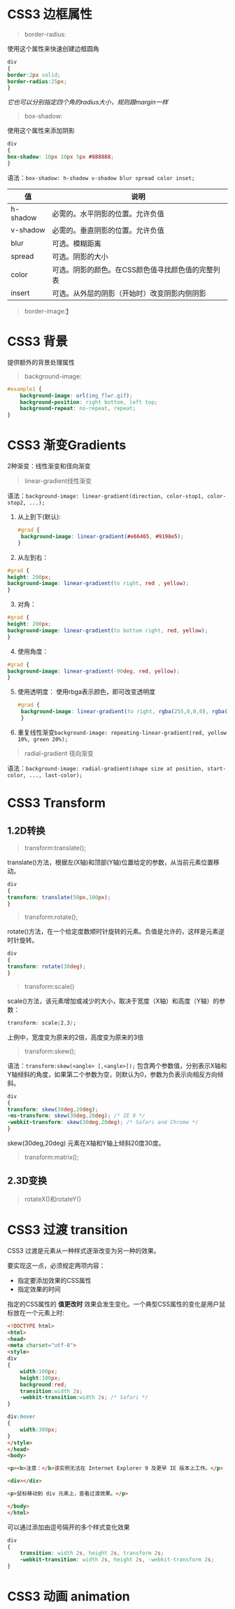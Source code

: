 # CSS3 边框属性
>border-radius:

使用这个属性来快速创建边框圆角
~~~css
div
{
border:2px solid;
border-radius:25px;
}
~~~

*它也可以分别指定四个角的radius大小，规则跟margin一样*

>box-shadow:

使用这个属性来添加阴影
~~~css
div
{
box-shadow: 10px 10px 5px #888888;
}
~~~

语法：`box-shadow: h-shadow v-shadow blur spread color inset;`

|值|说明|
|---|---|
|h-shadow|必需的。水平阴影的位置。允许负值|
|v-shadow|必需的。垂直阴影的位置。允许负值|
|blur|可选。模糊距离|
|spread|可选。阴影的大小|
|color|可选。阴影的颜色。在CSS颜色值寻找颜色值的完整列表|
|insert|可选。从外层的阴影（开始时）改变阴影内侧阴影|

>border-image:[1](https://www.runoob.com/cssref/css3-pr-border-image.html)

# CSS3 背景
提供额外的背景处理属性

>background-image:
~~~css
#example1 { 
    background-image: url(img_flwr.gif); 
    background-position: right bottom, left top; 
    background-repeat: no-repeat, repeat; 
}
~~~

# CSS3 渐变Gradients
2种渐变：线性渐变和径向渐变
>linear-gradient线性渐变

语法：`background-image: linear-gradient(direction, color-stop1, color-stop2, ...);`

1. 从上到下(默认):
   ~~~css
   #grad {
    background-image: linear-gradient(#e66465, #9198e5);
   }
   ~~~
2. 从左到右：
  ~~~css
  #grad {
  height: 200px;
  background-image: linear-gradient(to right, red , yellow);
  }
  ~~~
3. 对角：
  ~~~css
  #grad {
  height: 200px;
  background-image: linear-gradient(to bottom right, red, yellow);
  }
  ~~~
4. 使用角度：
  ~~~CSS
  #grad {
  background-image: linear-gradient(-90deg, red, yellow);
  }
  ~~~
5. 使用透明度：
   使用rbga表示颜色，即可改变透明度
   ~~~css
   #grad {
    background-image: linear-gradient(to right, rgba(255,0,0,0), rgba(255,0,0,1));
    }
   ~~~
6. 重复线性渐变`background-image: repeating-linear-gradient(red, yellow 10%, green 20%);`

>radial-gradient 径向渐变

语法：`background-image: radial-gradient(shape size at position, start-color, ..., last-color);`

# CSS3 Transform

## 1.2D转换

>transform:translate();

translate()方法，根据左(X轴)和顶部(Y轴)位置给定的参数，从当前元素位置移动。
~~~css
div
{
transform: translate(50px,100px);
}
~~~

>transform:rotate();

rotate()方法，在一个给定度数顺时针旋转的元素。负值是允许的，这样是元素逆时针旋转。
~~~css
div
{
transform: rotate(30deg);
}
~~~

>transform:scale()

scale()方法，该元素增加或减少的大小，取决于宽度（X轴）和高度（Y轴）的参数：
~~~css
transform: scale(2,3);
~~~
上例中，宽度变为原来的2倍，高度变为原来的3倍

>transform:skew();

语法：`transform:skew(<angle> [,<angle>]);`
包含两个参数值，分别表示X轴和Y轴倾斜的角度，如果第二个参数为空，则默认为0，参数为负表示向相反方向倾斜。
~~~css
div
{
transform: skew(30deg,20deg);
-ms-transform: skew(30deg,20deg); /* IE 9 */
-webkit-transform: skew(30deg,20deg); /* Safari and Chrome */
}
~~~
skew(30deg,20deg) 元素在X轴和Y轴上倾斜20度30度。

>transform:matrix();

## 2.3D变换

>rotateX()和rotateY()

# CSS3 过渡 transition
CSS3 过渡是元素从一种样式逐渐改变为另一种的效果。

要实现这一点，必须规定两项内容：
* 指定要添加效果的CSS属性
* 指定效果的时间

指定的CSS属性的 __值更改时__ 效果会发生变化。一个典型CSS属性的变化是用户鼠标放在一个元素上时:
~~~html
<!DOCTYPE html>
<html>
<head>
<meta charset="utf-8"> 
<style> 
div
{
	width:100px;
	height:100px;
	background:red;
	transition:width 2s;
	-webkit-transition:width 2s; /* Safari */
}

div:hover
{
	width:300px;
}
</style>
</head>
<body>

<p><b>注意：</b>该实例无法在 Internet Explorer 9 及更早 IE 版本上工作。</p>

<div></div>

<p>鼠标移动到 div 元素上，查看过渡效果。</p>

</body>
</html>
~~~

可以通过添加由逗号隔开的多个样式变化效果
~~~css
div
{
    transition: width 2s, height 2s, transform 2s;
    -webkit-transition: width 2s, height 2s, -webkit-transform 2s;
}
~~~

# CSS3 动画 animation


